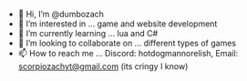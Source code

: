 - 👋 Hi, I’m @dumbozach
- 👀 I’m interested in ... game and website development
- 🌱 I’m currently learning ... lua and C#
- 💞️ I’m looking to collaborate on ... different types of games
- 📫 How to reach me ... Discord: hotdogmannorelish, Email: scorpiozachyt@gmail.com (its cringy I know)

